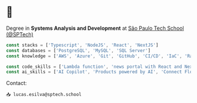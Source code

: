 # 👋

Degree in <b>Systems Analysis and Development</b> at [São Paulo Tech School (@SPTech)](https://www.sptech.school/)
```typescript
const stacks = ['Typescript', 'NodeJS', 'React', 'NextJS']
const databases = ['PostgreSQL', 'MySQL', 'SQL Server']
const knowledge = ['AWS', 'Azure', 'Git', 'GitHub', 'CI/CD', 'IaC', 'RabbitQL']

const code_skills = ['Lambda function', 'news portal with React and NextJS', 'web scraping', 'API RESTful with NodeJS and Express']
const ai_skills = ['AI Copilot', 'Products powered by AI', 'Connect Flowise API in our API Rest', 'Prompt Engineering']
```

Contact:
```
📥 lucas.esilva@sptech.school
```
